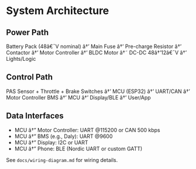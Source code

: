 # System Architecture

## Power Path
Battery Pack (48â€¯V nominal) â†’ Main Fuse â†’ Pre-charge Resistor â†’ Contactor â†’ Motor Controller â†’ BLDC Motor
                                        â†˜ DC-DC 48â†’12â€¯V â†’ Lights/Logic

## Control Path
PAS Sensor + Throttle + Brake Switches â†’ MCU (ESP32) â†’ UART/CAN â†’ Motor Controller
BMS â†’ MCU â†’ Display/BLE â†’ User/App

## Data Interfaces
- MCU â†” Motor Controller: UART @115200 or CAN 500 kbps
- MCU â†” BMS (e.g., Daly): UART @9600
- MCU â†” Display: I2C or UART
- MCU â†” Phone: BLE (Nordic UART or custom GATT)

See `docs/wiring-diagram.md` for wiring details.